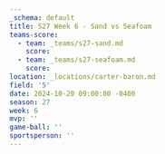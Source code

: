 ```yaml
---
_schema: default
title: S27 Week 6 - Sand vs Seafoam
teams-score:
  - team: _teams/s27-sand.md
    score:
  - team: _teams/s27-seafoam.md
    score:
location: _locations/carter-baron.md
field: '5'
date: 2024-10-20 09:00:00 -0400
season: 27
week: 6
mvp: ''
game-ball: ''
sportsperson: ''
---
```

